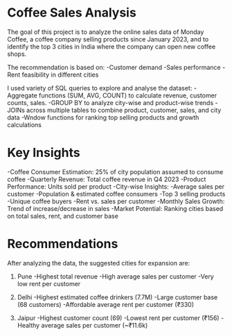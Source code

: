 # Coffee Sales Analysis
The goal of this project is to analyze the online sales data of Monday Coffee, a coffee company selling products since January 2023, and to identify the top 3 cities in India where the company can open new coffee shops.

The recommendation is based on:
-Customer demand
-Sales performance
-Rent feasibility in different cities

I used variety of SQL queries to explore and analyse the dataset:
-Aggregate functions (SUM, AVG, COUNT) to calculate revenue, customer counts, sales.
-GROUP BY to analyze city-wise and product-wise trends
-JOINs across multiple tables to combine product, customer, sales, and city data
-Wndow functions for ranking top selling products and growth calculations

# Key Insights
-Coffee Consumer Estimation: 25% of city population assumed to consume coffee
-Quarterly Revenue: Total coffee revenue in Q4 2023
-Product Performance: Units sold per product
-City-wise Insights:
  -Average sales per customer
  -Population & estimated coffee consumers
  -Top 3 selling products 
  -Unique coffee buyers
  -Rent vs. sales per customer
-Monthly Sales Growth: Trend of increase/decrease in sales
-Market Potential: Ranking cities based on total sales, rent, and customer base

# Recommendations
After analyzing the data, the suggested cities for expansion are:
1. Pune
-Highest total revenue
-High average sales per customer
-Very low rent per customer

2. Delhi
-Highest estimated coffee drinkers (7.7M)
-Large customer base (68 customers)
-Affordable average rent per customer (₹330)

3. Jaipur
-Highest customer count (69)
-Lowest rent per customer (₹156)
-Healthy average sales per customer (~₹11.6k)
